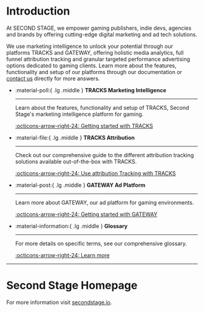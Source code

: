 # Introduction

At SECOND STAGE, we empower gaming publishers, indie devs, agencies and brands by offering cutting-edge digital marketing and ad tech solutions.

We use marketing intelligence to unlock your potential through our platforms TRACKS and GATEWAY, offering holistic media analytics, full funnel attribution tracking and granular targeted performance advertising options dedicated to gaming clients. Learn more about the features, functionality and setup of our platforms through our documentation or [contact us](https://secondstage.io/contact/) directly for more answers.


<div class="grid cards" markdown>

-   :material-poll:{ .lg .middle } __TRACKS Marketing Intelligence__

    ---

    Learn about the features, functionality and setup of TRACKS, Second Stage's marketing intelligence platform for gaming.

    [:octicons-arrow-right-24: Getting started with TRACKS](/tracks/overview/)

-   :material-file:{ .lg .middle } __TRACKS Attribution__

    ---

    Check out our comprehensive guide to the different attribution tracking solutions available out-of-the-box with TRACKS.

    [:octicons-arrow-right-24: Use attribution Tracking with TRACKS](/tracks/attribution-tracking/)

-   :material-post:{ .lg .middle } __GATEWAY Ad Platform__

    ---

    Learn more about GATEWAY, our ad platform for gaming environments.

    [:octicons-arrow-right-24: Getting started with GATEWAY](/gateway/overview/)

-   :material-information:{ .lg .middle } __Glossary__

    ---

    For more details on specific terms, see our comprehensive glossary.

    [:octicons-arrow-right-24: Learn more](/glossary/)

</div>

---

# Second Stage Homepage

For more information visit [secondstage.io](https://secondstage.io).
